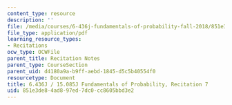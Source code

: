 ```yaml
---
content_type: resource
description: ''
file: /media/courses/6-436j-fundamentals-of-probability-fall-2018/851e3de84ad897ed7dc0cc8605bbd3e2_MIT6_436JF18_rec7.pdf
file_type: application/pdf
learning_resource_types:
- Recitations
ocw_type: OCWFile
parent_title: Recitation Notes
parent_type: CourseSection
parent_uid: d4180a9a-b9ff-aebd-1845-d5c5b40554f0
resourcetype: Document
title: 6.436J / 15.085J Fundamentals of Probability, Recitation 7
uid: 851e3de8-4ad8-97ed-7dc0-cc8605bbd3e2
---
```

